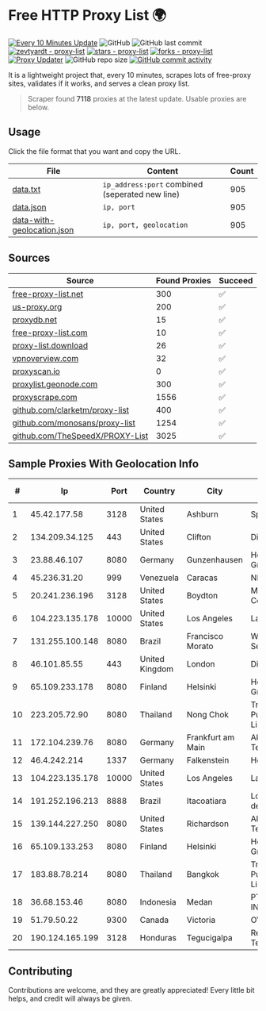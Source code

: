 
# Free HTTP Proxy List 🌍

[![Every 10 Minutes Update](https://github.com/mertguvencli/http-proxy-list/actions/workflows/main.yml/badge.svg?branch=main)](https://github.com/mertguvencli/http-proxy-list/actions/workflows/main.yml)
![GitHub](https://img.shields.io/github/license/mertguvencli/http-proxy-list)
![GitHub last commit](https://img.shields.io/github/last-commit/mertguvencli/http-proxy-list)
[![zevtyardt - proxy-list](https://img.shields.io/static/v1?label=zevtyardt&message=proxy-list&color=blue&logo=github)](https://github.com/zevtyardt/proxy-list "Go to GitHub repo")
[![stars - proxy-list](https://img.shields.io/github/stars/zevtyardt/proxy-list?style=social)](https://github.com/zevtyardt/proxy-list)
[![forks - proxy-list](https://img.shields.io/github/forks/zevtyardt/proxy-list?style=social)](https://github.com/zevtyardt/proxy-list)
[![Proxy Updater](https://github.com/zevtyardt/proxy-list/workflows/Proxy%20Updater/badge.svg)](https://github.com/zevtyardt/proxy-list/actions?query=workflow:"Proxy+Updater")
![GitHub repo size](https://img.shields.io/github/repo-size/zevtyardt/proxy-list)
[![GitHub commit activity](https://img.shields.io/github/commit-activity/m/zevtyardt/proxy-list?logo=commits)](https://github.com/zevtyardt/proxy-list/commits/main)

It is a lightweight project that, every 10 minutes, scrapes lots of free-proxy sites, validates if it works, and serves a clean proxy list.

> Scraper found **7118** proxies at the latest update. Usable proxies are below.

## Usage

Click the file format that you want and copy the URL.

|File|Content|Count|
|----|-------|-----|
|[data.txt](https://raw.githubusercontent.com/mertguvencli/http-proxy-list/main/proxy-list/data.txt)|`ip_address:port` combined (seperated new line)|905|
|[data.json](https://raw.githubusercontent.com/mertguvencli/http-proxy-list/main/proxy-list/data.json)|`ip, port`|905|
|[data-with-geolocation.json](https://raw.githubusercontent.com/mertguvencli/http-proxy-list/main/proxy-list/data-with-geolocation.json)|`ip, port, geolocation`|905|

## Sources

|Source|Found Proxies|Succeed|
|------|-------------|-------|
|[free-proxy-list.net](https://free-proxy-list.net)|300|✅|
|[us-proxy.org](https://www.us-proxy.org)|200|✅|
|[proxydb.net](http://proxydb.net)|15|✅|
|[free-proxy-list.com](https://free-proxy-list.com/?page=&port=&type%5B%5D=http&type%5B%5D=https&up_time=0&search=Search)|10|✅|
|[proxy-list.download](https://www.proxy-list.download/HTTP)|26|✅|
|[vpnoverview.com](https://vpnoverview.com/privacy/anonymous-browsing/free-proxy-servers)|32|✅|
|[proxyscan.io](https://www.proxyscan.io)|0|✅|
|[proxylist.geonode.com](https://proxylist.geonode.com/api/proxy-list?limit=300&page=1&sort_by=lastChecked&sort_type=desc&protocols=http,https)|300|✅|
|[proxyscrape.com](https://api.proxyscrape.com/v2/?request=displayproxies&protocol=http&timeout=10000&country=all&ssl=all&anonymity=all)|1556|✅|
|[github.com/clarketm/proxy-list](https://raw.githubusercontent.com/clarketm/proxy-list/master/proxy-list-raw.txt)|400|✅|
|[github.com/monosans/proxy-list](https://raw.githubusercontent.com/monosans/proxy-list/main/proxies/http.txt)|1254|✅|
|[github.com/TheSpeedX/PROXY-List](https://raw.githubusercontent.com/TheSpeedX/PROXY-List/master/http.txt)|3025|✅|


## Sample Proxies With Geolocation Info

|#|Ip|Port|Country|City|Internet Service Provider|
|-|--|----|-------|----|-------------------------|
|1|45.42.177.58|3128|United States|Ashburn|Sprint|
|2|134.209.34.125|443|United States|Clifton|DigitalOcean, LLC|
|3|23.88.46.107|8080|Germany|Gunzenhausen|Hetzner Online GmbH|
|4|45.236.31.20|999|Venezuela|Caracas|NERVICOM, C.A.|
|5|20.241.236.196|3128|United States|Boydton|Microsoft Corporation|
|6|104.223.135.178|10000|United States|Los Angeles|LayerHost|
|7|131.255.100.148|8080|Brazil|Francisco Morato|Wireless Comm Services LTDA|
|8|46.101.85.55|443|United Kingdom|London|DigitalOcean|
|9|65.109.233.178|8080|Finland|Helsinki|Hetzner Online GmbH|
|10|223.205.72.90|8080|Thailand|Nong Chok|Triple T Broadband Public Company Limited|
|11|172.104.239.76|8080|Germany|Frankfurt am Main|Akamai Technologies|
|12|46.4.242.214|1337|Germany|Falkenstein|Hetzner|
|13|104.223.135.178|10000|United States|Los Angeles|LayerHost|
|14|191.252.196.213|8888|Brazil|Itacoatiara|Locaweb Serviços de Internet S/A|
|15|139.144.227.250|8080|United States|Richardson|Akamai Technologies, Inc.|
|16|65.109.133.253|8080|Finland|Helsinki|Hetzner Online GmbH|
|17|183.88.78.214|8080|Thailand|Bangkok|Triple T Broadband Public Company Limited|
|18|36.68.153.46|8080|Indonesia|Medan|PT. TELKOM INDONESIA|
|19|51.79.50.22|9300|Canada|Victoria|OVH SAS|
|20|190.124.165.199|3128|Honduras|Tegucigalpa|Redes y Telecomunicaciones|



## Contributing

Contributions are welcome, and they are greatly appreciated! Every
little bit helps, and credit will always be given.

